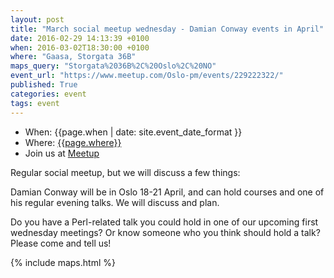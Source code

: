 ```yaml
---
layout: post
title: "March social meetup wednesday - Damian Conway events in April"
date: 2016-02-29 14:13:39 +0100
when: 2016-03-02T18:30:00 +0100
where: "Gaasa, Storgata 36B"
maps_query: "Storgata%2036B%2C%20Oslo%2C%20NO"
event_url: "https://www.meetup.com/Oslo-pm/events/229222322/"
published: True
categories: event
tags: event
---
```


* When: {{page.when | date: site.event_date_format }}
* Where: [{{page.where}}]({{site.maps_url}}{{page.maps_query}})
* Join us at [Meetup]({{page.event_url}})

Regular social meetup, but we will discuss a few things:

Damian Conway will be in Oslo 18-21 April, and can hold courses and one of his regular evening talks. We will discuss and plan.

Do you have a Perl-related talk you could hold in one of our upcoming first wednesday meetings? Or know someone who you think should hold a talk? Please come and tell us!

{% include maps.html %}